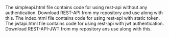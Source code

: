 The simpleapi.html file contains code for using rest-api without any authentication. Download REST-API from my repository and use along with this.
The index.html file contains code for using rest-api with static token.
The jwtapi.html file contains code for using rest-api with jwt authentication. Download REST-API-JWT from my repository ans use along with this.
